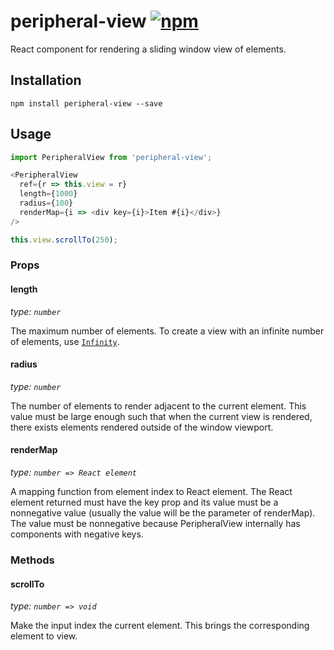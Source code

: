 # peripheral-view [![npm](https://img.shields.io/npm/v/peripheral-view.svg?maxAge=86400)](https://www.npmjs.com/package/peripheral-view)
React component for rendering a sliding window view of elements.

## Installation
```
npm install peripheral-view --save
```

## Usage
```javascript
import PeripheralView from 'peripheral-view';

<PeripheralView
  ref={r => this.view = r}
  length={1000}
  radius={100}
  renderMap={i => <div key={i}>Item #{i}</div>}
/>

this.view.scrollTo(250);
```

### Props
#### length
*type: `number`*

The maximum number of elements. To create a view with an infinite number of elements, use [`Infinity`](https://developer.mozilla.org/en-US/docs/Web/JavaScript/Reference/Global_Objects/Infinity).

#### radius
*type: `number`*

The number of elements to render adjacent to the current element. This value must be large enough such that when the current view is rendered, there exists elements rendered outside of the window viewport.

#### renderMap
*type: `number => React element`*

A mapping function from element index to React element. The React element returned must have the key prop and its value must be a nonnegative value (usually the value will be the parameter of renderMap). The value must be nonnegative because PeripheralView internally has components with negative keys.

### Methods
#### scrollTo
*type: `number => void`*

Make the input index the current element. This brings the corresponding element to view.

